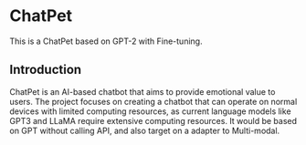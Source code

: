 # ChatPet
This is a ChatPet based on GPT-2 with Fine-tuning. 

## Introduction
ChatPet is an AI-based chatbot that aims to provide emotional value to users. The project focuses on creating a chatbot that can operate on normal devices with limited computing resources, as current language models like GPT3 and LLaMA require extensive computing resources. It would be based on GPT without calling API, and also target on a adapter to Multi-modal.  
